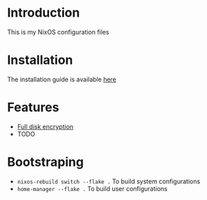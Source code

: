 # Introduction
This is my NixOS configuration files

# Installation
The installation guide is available [here](INSTALL.md)

# Features
* [Full disk encryption](https://nixos.wiki/wiki/Full_Disk_Encryption)
* TODO

# Bootstraping
* `nixos-rebuild switch --flake .` To build system configurations
* `home-manager --flake .` To build user configurations
